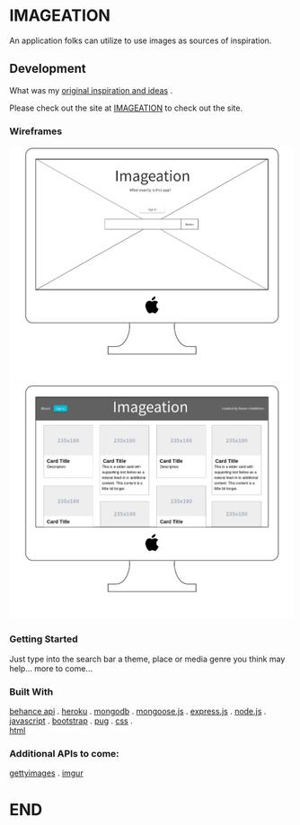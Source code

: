 # IMAGEATION

An application folks can utilize to use images as sources of inspiration. 

## Development

What was my [original inspiration and ideas](https://trello.com/b/bLHtwlxQ/imagination) .

Please check out the site at [IMAGEATION](https://imageation.herokuapp.com) to check out the site. 

### Wireframes

![wireframes](images/page1.png "Description goes here")
![wireframes](images/page2.png "Description goes here")


### Getting Started

Just type into the search bar a theme, place or media genre you think may help... 
more to come...

### Built With
  [behance api](https://www.behance.net/dev) . 
  [heroku](https://www.heroku.com/home) .
  [mongodb](https://www.mongodb.com) . 
  [mongoose.js](http://mongoosejs.com/index.html) . 
  [express.js](https://expressjs.com) . 
  [node.js](https://nodejs.org/en/) . 
  [javascript](https://developer.mozilla.org/en-US/docs/Web/JavaScript) . 
  [bootstrap](http://getbootstrap.comc) . 
  [pug](https://pugjs.org/api/getting-started.html) . 
  [css](https://developer.mozilla.org/en-US/docs/Web/CSS) .  
  [html](https://developer.mozilla.org/en-US/docs/Web/HTML)
### Additional APIs to come:
  [gettyimages](http://developers.gettyimages.com/en/) . 
  [imgur](https://api.imgur.com) 



# END
